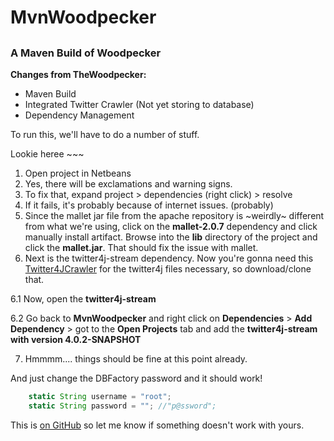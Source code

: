 # MvnWoodpecker
## 
### A Maven Build of Woodpecker

**Changes from TheWoodpecker:**

 * Maven Build
 * Integrated Twitter Crawler (Not yet storing to database)
 * Dependency Management


To run this, we'll have to do a number of stuff.

Lookie heree ~~~

 1. Open project in Netbeans
 2. Yes, there will be exclamations and warning signs.
 3. To fix that, expand project > dependencies (right click) > resolve 
 4. If it fails, it's probably because of internet issues. (probably)
 5. Since the mallet jar file from the apache repository is ~weirdly~ different from what we're using, click on the **mallet-2.0.7** dependency and click manually install artifact. Browse into the **lib** directory of the project and click the **mallet.jar**. That should fix the issue with mallet. 
 6. Next is the twitter4j-stream dependency. Now you're gonna need this [Twitter4JCrawler](https://github.com/moontwink/Twitter4JCrawler.git) for the twitter4j files necessary, so download/clone that. 

 6.1 Now, open the **twitter4j-stream** 
 
 6.2 Go back to **MvnWoodpecker** and right click on **Dependencies** > **Add Dependency** > got to the **Open Projects** tab and add the **twitter4j-stream with version 4.0.2-SNAPSHOT** 
 
 7. Hmmmm.... things should be fine at this point already. 

And just change the DBFactory password and it should work!

```javascript
	static String username = "root";
    static String password = ""; //"p@ssword";
```

This is [on GitHub](https://github.com/moontwink/MvnWoodpecker) so let me know if something doesn't work with yours.



